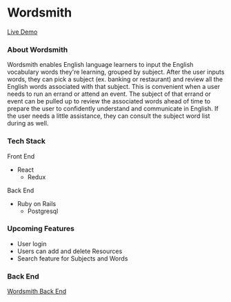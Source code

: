 # Wordsmith

[Live Demo](https://frontend-wordsmith.herokuapp.com "Live Demo")


### About Wordsmith

Wordsmith enables English language learners to input the English vocabulary words they're learning, grouped by subject. After the user inputs words, they can pick a subject (ex. banking or restaurant) and review all the English words associated with that subject. This is convenient when a user needs to run an errand or attend an event. The subject of that errand or event can be pulled up to review the associated words ahead of time to prepare the user to confidently understand and communicate in English. If the user needs a little assistance, they can consult the subject word list during as well. 


### Tech Stack

Front End
* React
    * Redux

Back End
* Ruby on Rails
    * Postgresql


### Upcoming Features

* User login
* Users can add and delete Resources
* Search feature for Subjects and Words


### Back End

[Wordsmith Back End](https://github.com/devWRM/backend-wordsmith "Wordsmith Back End")


